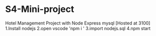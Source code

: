 # S4-Mini-project
Hotel Management Project with Node Express mysql [Hosted at 3100] 
1.Install nodejs 
2.open vscode 'npm i ' 
3.import nodejs.sql 4.npm start
